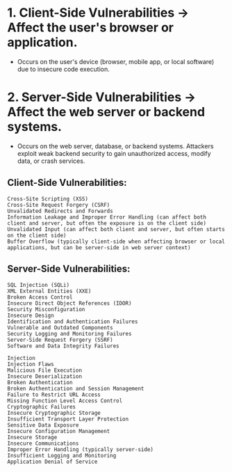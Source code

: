 # 1. Client-Side Vulnerabilities → Affect the user's browser or application.
- Occurs on the user's device (browser, mobile app, or local software) due to insecure code execution.

# 2. Server-Side Vulnerabilities → Affect the web server or backend systems.
- Occurs on the web server, database, or backend systems. Attackers exploit weak backend security to gain unauthorized access, modify data, or crash services.


## Client-Side Vulnerabilities:
```
Cross-Site Scripting (XSS)
Cross-Site Request Forgery (CSRF)
Unvalidated Redirects and Forwards
Information Leakage and Improper Error Handling (can affect both client and server, but often the exposure is on the client side)
Unvalidated Input (can affect both client and server, but often starts on the client side)
Buffer Overflow (typically client-side when affecting browser or local applications, but can be server-side in web server context)
```

## Server-Side Vulnerabilities:
```
SQL Injection (SQLi)
XML External Entities (XXE)
Broken Access Control
Insecure Direct Object References (IDOR)
Security Misconfiguration
Insecure Design
Identification and Authentication Failures
Vulnerable and Outdated Components
Security Logging and Monitoring Failures
Server-Side Request Forgery (SSRF)
Software and Data Integrity Failures

Injection
Injection Flaws
Malicious File Execution
Insecure Deserialization
Broken Authentication
Broken Authentication and Session Management
Failure to Restrict URL Access
Missing Function Level Access Control
Cryptographic Failures
Insecure Cryptographic Storage
Insufficient Transport Layer Protection
Sensitive Data Exposure
Insecure Configuration Management
Insecure Storage
Insecure Communications
Improper Error Handling (typically server-side)
Insufficient Logging and Monitoring
Application Denial of Service
```

